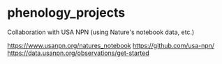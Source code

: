# phenology_projects
Collaboration with USA NPN (using Nature's notebook data, etc.)

https://www.usanpn.org/natures_notebook
https://github.com/usa-npn/
https://data.usanpn.org/observations/get-started
